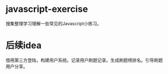 # javascript-exercise
搜集整理学习理解一些常见的Javascript小练习。
# 后续idea
借用第三方登陆，构建用户系统。记录用户刷题记录。生成刷题榜排名。引导刷题用户分享。
